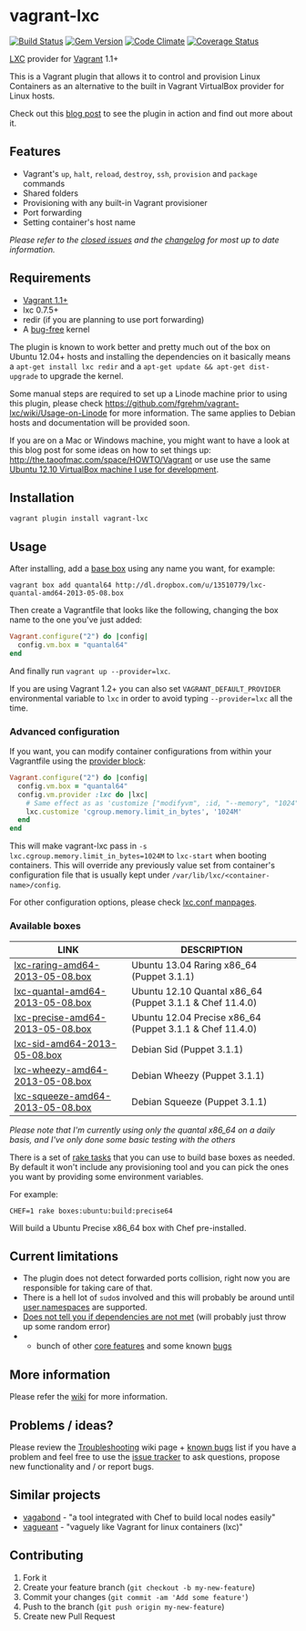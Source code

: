 # vagrant-lxc

[![Build Status](https://travis-ci.org/fgrehm/vagrant-lxc.png?branch=master)](https://travis-ci.org/fgrehm/vagrant-lxc) [![Gem Version](https://badge.fury.io/rb/vagrant-lxc.png)](http://badge.fury.io/rb/vagrant-lxc) [![Code Climate](https://codeclimate.com/github/fgrehm/vagrant-lxc.png)](https://codeclimate.com/github/fgrehm/vagrant-lxc) [![Coverage Status](https://coveralls.io/repos/fgrehm/vagrant-lxc/badge.png?branch=master)](https://coveralls.io/r/fgrehm/vagrant-lxc)

[LXC](http://lxc.sourceforge.net/) provider for [Vagrant](http://www.vagrantup.com/) 1.1+

This is a Vagrant plugin that allows it to control and provision Linux Containers
as an alternative to the built in Vagrant VirtualBox provider for Linux hosts.

Check out this [blog post](http://fabiorehm.com/blog/2013/04/28/lxc-provider-for-vagrant)
to see the plugin in action and find out more about it.

## Features

* Vagrant's `up`, `halt`, `reload`, `destroy`, `ssh`, `provision` and `package` commands
* Shared folders
* Provisioning with any built-in Vagrant provisioner
* Port forwarding
* Setting container's host name

*Please refer to the [closed issues](https://github.com/fgrehm/vagrant-lxc/issues?labels=&milestone=&page=1&state=closed)
and the [changelog](CHANGELOG.md) for most up to date information.*


## Requirements

* [Vagrant 1.1+](http://downloads.vagrantup.com/)
* lxc 0.7.5+
* redir (if you are planning to use port forwarding)
* A [bug-free](#help-im-unable-to-restart-containers) kernel

The plugin is known to work better and pretty much out of the box on Ubuntu 12.04+
hosts and installing the dependencies on it basically means a `apt-get install lxc redir`
and a `apt-get update && apt-get dist-upgrade` to upgrade the kernel.

Some manual steps are required to set up a Linode machine prior to using this
plugin, please check https://github.com/fgrehm/vagrant-lxc/wiki/Usage-on-Linode
for more information. The same applies to Debian hosts and documentation will be
provided soon.

If you are on a Mac or Windows machine, you might want to have a look at this
blog post for some ideas on how to set things up: http://the.taoofmac.com/space/HOWTO/Vagrant
or use use the same [Ubuntu 12.10 VirtualBox machine I use for development](https://github.com/fgrehm/vagrant-lxc/wiki/Development#using-virtualbox-for-development).


## Installation

```
vagrant plugin install vagrant-lxc
```


## Usage

After installing, add a [base box](#available-boxes) using any name you want, for example:

```
vagrant box add quantal64 http://dl.dropbox.com/u/13510779/lxc-quantal-amd64-2013-05-08.box
```

Then create a Vagrantfile that looks like the following, changing the box name
to the one you've just added:

```ruby
Vagrant.configure("2") do |config|
  config.vm.box = "quantal64"
end
```

And finally run `vagrant up --provider=lxc`.

If you are using Vagrant 1.2+ you can also set `VAGRANT_DEFAULT_PROVIDER`
environmental variable to `lxc` in order to avoid typing `--provider=lxc` all
the time.


### Advanced configuration

If you want, you can modify container configurations from within your Vagrantfile
using the [provider block](http://docs.vagrantup.com/v2/providers/configuration.html):

```ruby
Vagrant.configure("2") do |config|
  config.vm.box = "quantal64"
  config.vm.provider :lxc do |lxc|
    # Same effect as as 'customize ["modifyvm", :id, "--memory", "1024"]' for VirtualBox
    lxc.customize 'cgroup.memory.limit_in_bytes', '1024M'
  end
end
```

This will make vagrant-lxc pass in `-s lxc.cgroup.memory.limit_in_bytes=1024M`
to `lxc-start` when booting containers. This will override any previously value
set from container's configuration file that is usually kept under
`/var/lib/lxc/<container-name>/config`.

For other configuration options, please check [lxc.conf manpages](http://manpages.ubuntu.com/manpages/quantal/man5/lxc.conf.5.html).


### Available boxes

| LINK | DESCRIPTION |
| ---  | ---         |
| [lxc-raring-amd64-2013-05-08.box](http://dl.dropbox.com/u/13510779/lxc-raring-amd64-2013-05-08.box) | Ubuntu 13.04 Raring x86_64 (Puppet 3.1.1) |
| [lxc-quantal-amd64-2013-05-08.box](http://dl.dropbox.com/u/13510779/lxc-quantal-amd64-2013-05-08.box) | Ubuntu 12.10 Quantal x86_64 (Puppet 3.1.1 & Chef 11.4.0) |
| [lxc-precise-amd64-2013-05-08.box](http://dl.dropbox.com/u/13510779/lxc-precise-amd64-2013-05-08.box) | Ubuntu 12.04 Precise x86_64 (Puppet 3.1.1 & Chef 11.4.0) |
| [lxc-sid-amd64-2013-05-08.box](http://dl.dropbox.com/u/13510779/lxc-sid-amd64-2013-05-08.box) | Debian Sid (Puppet 3.1.1) |
| [lxc-wheezy-amd64-2013-05-08.box](http://dl.dropbox.com/u/13510779/lxc-wheezy-amd64-2013-05-08.box) | Debian Wheezy (Puppet 3.1.1) |
| [lxc-squeeze-amd64-2013-05-08.box](http://dl.dropbox.com/u/13510779/lxc-squeeze-amd64-2013-05-08.box) | Debian Squeeze (Puppet 3.1.1) |

*Please note that I'm currently using only the quantal x86_64 on a daily basis,
and I've only done some basic testing with the others*

There is a set of [rake tasks](tasks/boxes.rake) that you can use to build base
boxes as needed. By default it won't include any provisioning tool and you can
pick the ones you want by providing some environment variables.

For example:

```
CHEF=1 rake boxes:ubuntu:build:precise64
```

Will build a Ubuntu Precise x86_64 box with Chef pre-installed.


## Current limitations

* The plugin does not detect forwarded ports collision, right now you are
  responsible for taking care of that.
* There is a hell lot of `sudo`s involved and this will probably be around until
  [user namespaces](https://wiki.ubuntu.com/LxcSecurity) are supported.
* [Does not tell you if dependencies are not met](https://github.com/fgrehm/vagrant-lxc/issues/11)
  (will probably just throw up some random error)
* + bunch of other [core features](https://github.com/fgrehm/vagrant-lxc/issues?labels=core&milestone=&page=1&state=open)
  and some known [bugs](https://github.com/fgrehm/vagrant-lxc/issues?labels=bug&page=1&state=open)


## More information

Please refer the [wiki](https://github.com/fgrehm/vagrant-lxc/wiki) for more
information.


## Problems / ideas?

Please review the [Troubleshooting](https://github.com/fgrehm/vagrant-lxc/wiki/Troubleshooting)
wiki page + [known bugs](https://github.com/fgrehm/vagrant-lxc/issues?labels=bug&page=1&state=open)
list if you have a problem and feel free to use the [issue tracker](https://github.com/fgrehm/vagrant-lxc/issues)
to ask questions, propose new functionality and / or report bugs.


## Similar projects

* [vagabond](https://github.com/chrisroberts/vagabond) - "a tool integrated with Chef to build local nodes easily"
* [vagueant](https://github.com/neerolyte/vagueant) - "vaguely like Vagrant for linux containers (lxc)"


## Contributing

1. Fork it
2. Create your feature branch (`git checkout -b my-new-feature`)
3. Commit your changes (`git commit -am 'Add some feature'`)
4. Push to the branch (`git push origin my-new-feature`)
5. Create new Pull Request
